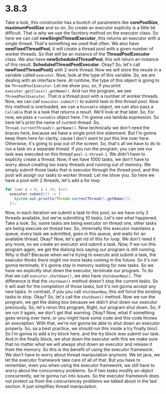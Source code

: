 # 3.8.3
Take a look, this constructor has a buntch of parameters like **corePoolSize**, **maximumPoolSize** and so on. So create an executor explicity is a little bit difficult. That is why we use the facntory method on the executor class. So here we can call **newSingleThreadExecutor**, this returns an executor with a single thread. That'a something we used that often. We also have **newFixedThreadPool**, it will create a thread pool with a given number of worker threads. So that will be an instance of the **ThreadPoolExecutor** class. We also have **newScheduledThreadPool**, this will return an instance of this result. **ScheduledThreadPoolExecutor**. Okay? So, let's call **newFixedThreadPool()** with 2 work thread. Now we will store the resule in a variable called `executor`. Now, look at the type of this variable. So, we are dealing with an interface here. At runtime, the type of this object is going to be `ThreadPoolExecutor`. Let me show you, so, if you print `executor.getClass().getName()`. And run the program, we see `ThreadPoolExecutor`. That is a thread pool with a number of worker threads. Now, we can call `executor.submit()` to submit task to this thread pool. Now this method is overloaded, we can a `Runnable` object, we can also pass a `Callable` that is a task that returns a result. We'll look at that later. So, For now, we pass a `runnable` object here. I'm gonna use lambda expression. So here let's print the name of current thread. So, `Thread.currentThread().getName()`. Now technically we don't need the braces here, because we have a single print line statement. But I'm gonna keep them here for clarity, cause  I don't want to put this line over here. Otherwise, it's going to pop out of the screen. So, that's all we have to do to run a task on a separate thread. If you run the program, you can see our task was executed on this thread `pool-1-thread-1`. We didn't have to explicity create a thread. Now, if we have 1000 tasks, we don't have to worry about creating too many threads and running out of memory. We simply submit those tasks that is executor through the thread pool, and this pool will assign our tasks to worker thread. Let me show you. So here we have a pool with 2 threads, let's add a for loop 
```java
for (var i = 0; i < 10; i++)
  executor.submit(() -> {
    System.out.println(Thread.currentThread().getName());
  });
```
Now, in each iteration we submit a task to this pool, so we have only 2 threads available, but we're submitting 10 tasks. Let's see what happened. Take a look. So, some tasks are being executor on thread one, other tasks are being execute on thread two. So, intrernally this executor maintains a queue, every task we submitted, goes in this queue, and waits for an available thread. Okay? Now, let's get rid of this for loop. We don't need it any more, so we create an executor and submit a task. Now, if we run this program again, we get the dialong box saying our program is still running. Why is that? Because when we're trying to execute and submit a task, the executor thinks there might me more tasks coming in the future. So it's not gonna terminate, it's gonna stay in memory waiting for new tasks. So we have wo explicitly shut down the executor, terminate our program. To do that we call `executor.shutdown()`, we also have `shutdownNow()`. The difference is that the `shutdown()` method doesn't stop the current tasks. So it will wait for the completion of those tasks, but it's not gonna accept any new tasks. In contrast, if you you call `shutdownNow`, this will force the existing tasks to stop. Okay? So, let's call the `shutdown()` method. Now we run the program, we get the dialog box because we didn't shut down our executor previously. So, let's rerun this program, Right, our program shut down. So, if we run it again, we don't get that warning. Okay? Now, what if something goes wrong over here, or you might have some code and this code throws an exeception. With that, we're not gonna be able to shut down an executor properly. So, sa a best practice, we should run this inside a try finally blocl. So I'm gonna to add a try block here, and the try block was submit our task. And in the finally block, we shut down the executor with this we make sure that no matter what we will always shut down an executor and release it from the memory. So this is the benefit of using the executor framework. We don't have to worry about thread manipulation anymore. We let java, we let the executor framework take care of all of that. But you have to remember, even you when using the executor framework, we still have to worry about the concurrency problems. So if two tasks modify an object concurrently, we're gonna run into issues. So the executor framework does not protect us from the concurrencey problems we talked about in the last section. It just simplifies thread manipulation.